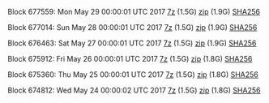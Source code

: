 Block 677559: Mon May 29 00:00:01 UTC 2017 [7z](https://transfer.sh/Ox9sZ/bootstrap.dat.20170529.7z) (1.5G) [zip](https://transfer.sh/eYBUO/bootstrap.dat.20170529.zip) (1.9G) [SHA256](https://transfer.sh/OUWhF/sha256.txt)

Block 677014: Sun May 28 00:00:01 UTC 2017 [7z](https://transfer.sh/IdYpF/bootstrap.dat.20170528.7z) (1.5G) [zip](https://transfer.sh/THoAn/bootstrap.dat.20170528.zip) (1.9G) [SHA256](https://transfer.sh/89ETV/sha256.txt)

Block 676463: Sat May 27 00:00:01 UTC 2017 [7z](https://transfer.sh/ibwTL/bootstrap.dat.20170527.7z) (1.5G) [zip](https://transfer.sh/H25kb/bootstrap.dat.20170527.zip) (1.9G) [SHA256](https://transfer.sh/HTs8K/sha256.txt)

Block 675912: Fri May 26 00:00:01 UTC 2017 [7z](https://transfer.sh/1292ZZ/bootstrap.dat.20170526.7z) (1.5G) [zip](https://transfer.sh/JG4rM/bootstrap.dat.20170526.zip) (1.8G) [SHA256](https://transfer.sh/YuP7R/sha256.txt)

Block 675360: Thu May 25 00:00:01 UTC 2017 [7z](https://transfer.sh/veMLO/bootstrap.dat.20170525.7z) (1.5G) [zip](https://transfer.sh/zjobd/bootstrap.dat.20170525.zip) (1.8G) [SHA256](https://transfer.sh/sjGV0/sha256.txt)

Block 674812: Wed May 24 00:00:02 UTC 2017 [7z](https://transfer.sh/vDLZe/bootstrap.dat.20170524.7z) (1.5G) [zip](https://transfer.sh/VTcNZ/bootstrap.dat.20170524.zip) (1.8G) [SHA256](https://transfer.sh/b1Itc/sha256.txt)
